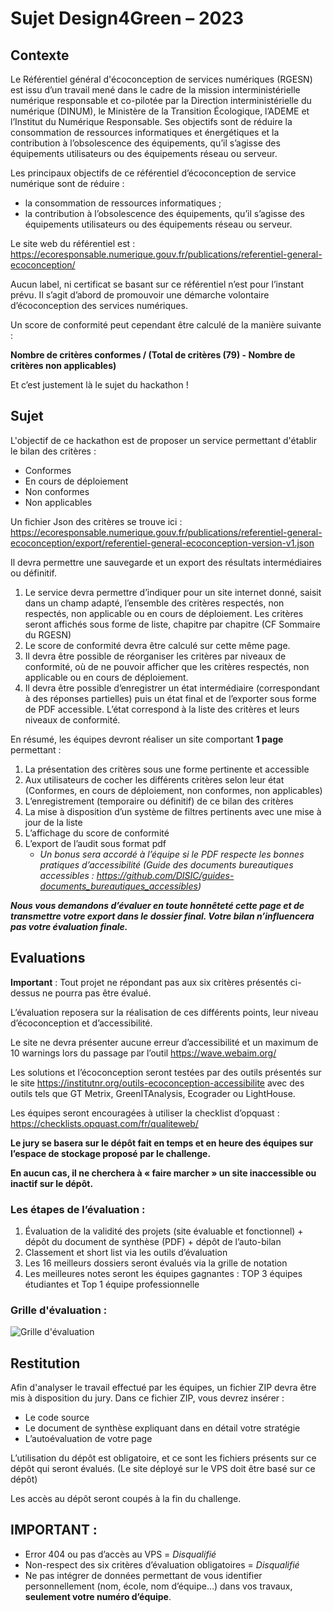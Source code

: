 # Sujet Design4Green – 2023

## Contexte

Le Référentiel général d'écoconception de services numériques (RGESN) est issu d’un travail mené dans le cadre de la mission interministérielle numérique responsable et co-pilotée par la Direction interministérielle du numérique (DINUM), le Ministère de la Transition Écologique, l’ADEME et l’Institut du Numérique Responsable. Ses objectifs sont de réduire la consommation de ressources informatiques et énergétiques et la contribution à l’obsolescence des équipements, qu’il s’agisse des équipements utilisateurs ou des équipements réseau ou serveur.

Les principaux objectifs de ce référentiel d’écoconception de service numérique sont de réduire :
 - la consommation de ressources informatiques ;
 - la contribution à l’obsolescence des équipements, qu’il s’agisse des équipements utilisateurs ou des équipements réseau ou serveur.

Le site web du référentiel est : https://ecoresponsable.numerique.gouv.fr/publications/referentiel-general-ecoconception/

Aucun label, ni certificat se basant sur ce référentiel n’est pour l’instant prévu. Il s’agit d’abord de promouvoir une démarche volontaire d’écoconception des services numériques.

Un score de conformité peut cependant être calculé de la manière suivante : 

__Nombre de critères conformes / (Total de critères (79) - Nombre de critères non applicables)__

Et c’est justement là le sujet du hackathon !

## Sujet

L'objectif de ce hackathon est de proposer un service permettant d'établir le bilan des critères :
 - Conformes
 - En cours de déploiement
 - Non conformes
 - Non applicables

Un fichier Json des critères se trouve ici : https://ecoresponsable.numerique.gouv.fr/publications/referentiel-general-ecoconception/export/referentiel-general-ecoconception-version-v1.json

Il devra permettre une sauvegarde et un export des résultats intermédiaires ou définitif.

1. Le service devra permettre d’indiquer pour un site internet donné, saisit dans un champ adapté, l’ensemble des critères respectés, non respectés, non applicable ou en cours de déploiement. Les critères seront affichés sous forme de liste, chapitre par chapitre (CF Sommaire du RGESN)
2. Le score de conformité devra être calculé sur cette même page. 
3. Il devra être possible de réorganiser les critères par niveaux de conformité, où de ne pouvoir afficher que les critères respectés, non applicable ou en cours de déploiement. 
4. Il devra être possible d’enregistrer un état intermédiaire (correspondant à des réponses partielles) puis un état final et de l’exporter sous forme de PDF accessible. L’état correspond à la liste des critères et leurs niveaux de conformité. 

En résumé, les équipes devront réaliser un site comportant __1 page__ permettant :
1. La présentation des critères sous une forme pertinente et accessible
2. Aux utilisateurs de cocher les différents critères selon leur état (Conformes, en cours de déploiement, non conformes, non applicables)
3. L’enregistrement (temporaire ou définitif) de ce bilan des critères
4. La mise à disposition d’un système de filtres pertinents avec une mise à jour de la liste
5. L’affichage du score de conformité 
6. L’export de l’audit sous format pdf 
    - *Un bonus sera accordé à l’équipe si le PDF respecte les bonnes pratiques d’accessibilité
(Guide des documents bureautiques accessibles : https://github.com/DISIC/guides-documents_bureautiques_accessibles)*

 ***Nous vous demandons d’évaluer en toute honnêteté cette page et de transmettre votre export dans le dossier final. Votre bilan n’influencera pas votre évaluation finale.***

## Evaluations 

__Important__ : Tout projet ne répondant pas aux six critères présentés ci-dessus ne pourra pas être évalué.

L’évaluation reposera sur la réalisation de ces différents points, leur niveau d’écoconception et d’accessibilité. 

Le site ne devra présenter aucune erreur d’accessibilité et un maximum de 10 warnings lors du passage par l’outil https://wave.webaim.org/

Les solutions et l’écoconception seront testées par des outils présentés sur le site https://institutnr.org/outils-ecoconception-accessibilite avec des outils tels que GT Metrix, GreenITAnalysis, Ecograder ou LightHouse. 

Les équipes seront encouragées à utiliser la checklist d’opquast : https://checklists.opquast.com/fr/qualiteweb/ 

**Le jury se basera sur le dépôt fait en temps et en heure des équipes sur l’espace de stockage proposé par le challenge.**

**En aucun cas, il ne cherchera à « faire marcher » un site inaccessible ou inactif sur le dépôt.**

### Les étapes de l’évaluation : 

1. Évaluation de la validité des projets (site évaluable et fonctionnel) + dépôt du document de synthèse (PDF) + dépôt de l’auto-bilan
2. Classement et short list via les outils d’évaluation
3. Les 16 meilleurs dossiers seront évalués via la grille de notation 
4. Les meilleures notes seront les équipes gagnantes : TOP 3 équipes étudiantes et Top 1 équipe professionnelle 

### Grille d'évaluation :
![Grille d'évaluation](https://design4green.org/grille_evaluation.png)

## Restitution ## 
Afin d'analyser le travail effectué par les équipes, un fichier ZIP devra être mis à disposition du jury.
Dans ce fichier ZIP, vous devrez insérer : 
- Le code source 
- Le document de synthèse expliquant dans en détail votre stratégie
- L’autoévaluation de votre page
 
L’utilisation du dépôt est obligatoire, et ce sont les fichiers présents sur ce dépôt qui seront évalués.
(Le site déployé sur le VPS doit être basé sur ce dépôt)

Les accès au dépôt seront coupés à la fin du challenge.

## IMPORTANT : ##  
 - Error 404 ou pas d’accès au VPS = _Disqualifié_
 - Non-respect des six critères d’évaluation obligatoires = _Disqualifié_
 - Ne pas intégrer de données permettant de vous identifier personnellement (nom, école, nom d’équipe…) dans vos travaux, **seulement votre numéro d’équipe**.
